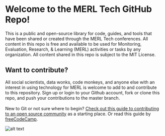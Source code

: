 <h1>Welcome to the MERL Tech GitHub Repo!</h1>
This is a public and open-source library for code, guides, and tools that have been shared or created through the MERL Tech conferences. All content in this repo is free and available to be used for Monitoring, Evaluation, Research, & Learning (MERL) activities or tasks by any organization. All content shared in this repo is subject to the MIT License.

<h2>Want to contribute?</h2>
All social scientists, data wonks, code monkeys, and anyone else with an interest in using technology for MERL is welcome to add to and contribute to this repository. Sign up or login to your Github account, fork or clone this repo, and push your contributions to the master branch. 
<br>
<br>
New to Git or not sure where to begin? <a href="https://opensource.guide/how-to-contribute/">Check out this guide to contributing to an open source community</a> as a starting place. Or read this guide by <a href=https://github.com/freeCodeCamp/how-to-contribute-to-open-source>freeCodeCamp</a>.

![alt text](http://merltech.org/wp-content/uploads/2017/04/MERLTech-logo-600x457.jpg)

